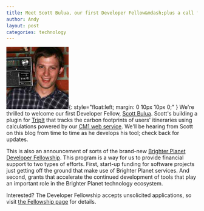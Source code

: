 ```yaml
---
title: Meet Scott Bulua, our first Developer Fellow&mdash;plus a call for applications
author: Andy
layout: post
categories: technology
---
```


![Scott Bulua headshot](/images/scott.jpg){: style="float:left; margin: 0 10px 10px 0;" } We're thrilled to welcome our first Developer Fellow, [Scott Bulua](http://twitter.com/iamscott). Scott's building a plugin for [TripIt](http://tripit.com) that tracks the carbon footprints of users' itineraries using calculations powered by our [CM1 web service](http://carbon.brighterplanet.com). We'll be hearing from Scott on this blog from time to time as he develops his tool; check back for updates.

This is also an announcement of sorts of the brand-new [Brighter Planet Developer Fellowship](http://brighterplanet.github.com/fellowship.html). This program is a way for us to provide financial support to two types of efforts. First, start-up funding for software projects just getting off the ground that make use of Brighter Planet services. And second, grants that accelerate the continued development of tools that play an important role in the Brighter Planet technology ecosystem.

Interested? The Developer Fellowship accepts unsolicited applications, so visit [the Fellowship page](http://brighterplanet.github.com/fellowship.html) for details. 
